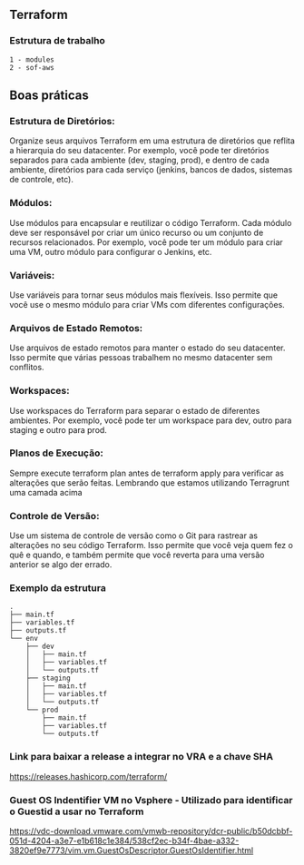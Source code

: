 ## Terraform
### Estrutura de trabalho
```
1 - modules
2 - sof-aws
```
## Boas práticas
### Estrutura de Diretórios: 
Organize seus arquivos Terraform em uma estrutura de diretórios que reflita a hierarquia do seu datacenter. Por exemplo, você pode ter diretórios separados para cada ambiente (dev, staging, prod), e dentro de cada ambiente, diretórios para cada serviço (jenkins, bancos de dados, sistemas de controle, etc).
### Módulos: 
Use módulos para encapsular e reutilizar o código Terraform. Cada módulo deve ser responsável por criar um único recurso ou um conjunto de recursos relacionados. Por exemplo, você pode ter um módulo para criar uma VM, outro módulo para configurar o Jenkins, etc.
### Variáveis: 
Use variáveis para tornar seus módulos mais flexíveis. Isso permite que você use o mesmo módulo para criar VMs com diferentes configurações.
### Arquivos de Estado Remotos: 
Use arquivos de estado remotos para manter o estado do seu datacenter. Isso permite que várias pessoas trabalhem no mesmo datacenter sem conflitos.
### Workspaces: 
Use workspaces do Terraform para separar o estado de diferentes ambientes. Por exemplo, você pode ter um workspace para dev, outro para staging e outro para prod.
### Planos de Execução: 
Sempre execute terraform plan antes de terraform apply para verificar as alterações que serão feitas. Lembrando que estamos utilizando Terragrunt uma camada acima
### Controle de Versão: 
Use um sistema de controle de versão como o Git para rastrear as alterações no seu código Terraform. Isso permite que você veja quem fez o quê e quando, e também permite que você reverta para uma versão anterior se algo der errado.

### Exemplo da estrutura
```
.
├── main.tf
├── variables.tf
├── outputs.tf
└── env
    ├── dev
    │   ├── main.tf
    │   ├── variables.tf
    │   └── outputs.tf
    ├── staging
    │   ├── main.tf
    │   ├── variables.tf
    │   └── outputs.tf
    └── prod
        ├── main.tf
        ├── variables.tf
        └── outputs.tf
```

### Link para baixar a release a integrar no VRA e a chave SHA
https://releases.hashicorp.com/terraform/

### Guest OS Indentifier VM no Vsphere - Utilizado para identificar o Guestid a usar no Terraform
https://vdc-download.vmware.com/vmwb-repository/dcr-public/b50dcbbf-051d-4204-a3e7-e1b618c1e384/538cf2ec-b34f-4bae-a332-3820ef9e7773/vim.vm.GuestOsDescriptor.GuestOsIdentifier.html



